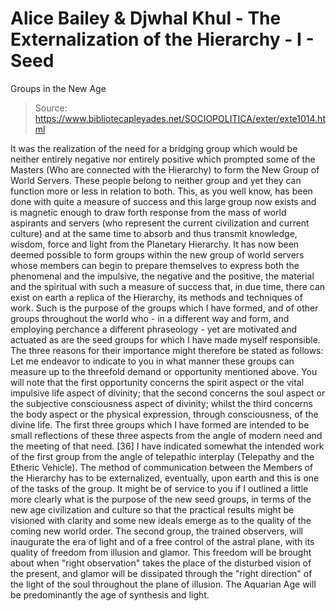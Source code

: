 # Alice Bailey & Djwhal Khul - The Externalization of the Hierarchy - I - Seed
Groups in the New Age

> Source: https://www.bibliotecapleyades.net/SOCIOPOLITICA/exter/exte1014.html

It was the realization of the need for a bridging group which would be neither entirely negative nor entirely positive which prompted some of the Masters (Who are connected with the Hierarchy) to form the New Group of World Servers. These people belong to neither group and yet they can function more or less in relation to both. This, as you well know, has been done with quite a measure of success and this large group now exists and is magnetic enough to draw forth response from the mass of world aspirants and servers (who represent the current civilization and current culture) and at the same time to absorb and thus transmit knowledge, wisdom, force and light from the Planetary Hierarchy.
It has now been deemed possible to form groups within the new group of world servers whose members can begin to prepare themselves to express both the phenomenal and the impulsive, the negative and the positive, the material and the spiritual with such a measure of success that, in due time, there can exist on earth a replica of the Hierarchy, its methods and techniques of work. Such is the purpose of the groups which I have formed, and of other groups throughout the world who - in a different way and form, and employing perchance a different phraseology - yet are motivated and actuated as are the seed groups for which I have made myself responsible.
The three reasons for their importance might therefore be stated as follows:
Let me endeavor to indicate to you in what manner these groups can measure up to the threefold demand or opportunity mentioned above.
You will note that the first opportunity concerns the spirit aspect or the vital impulsive life aspect of divinity; that the second concerns the soul aspect or the subjective consciousness aspect of divinity; whilst the third concerns the body aspect or the physical expression, through consciousness, of the divine life. The first three groups which I have formed are intended to be small reflections of these three aspects from the angle of modern need and the meeting of that need. [36]
I have indicated somewhat the intended work of the first group from the angle of telepathic interplay (Telepathy and the Etheric Vehicle). The method of communication between the Members of the Hierarchy has to be externalized, eventually, upon earth and this is one of the tasks of the group. It might be of service to you if I outlined a little more clearly what is the purpose of the new seed groups, in terms of the new age civilization and culture so that the practical results might be visioned with clarity and some new ideals emerge as to the quality of the coming new world order.
The second group, the trained observers, will inaugurate the era of light and of a free control of the astral plane, with its quality of freedom from illusion and glamor. This freedom will be brought about when "right observation" takes the place of the disturbed vision of the present, and glamor will be dissipated through the "right direction" of the light of the soul throughout the plane of illusion. The Aquarian Age will be predominantly the age of synthesis and light.
